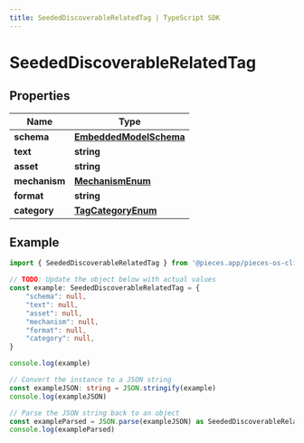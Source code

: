 ```yaml
---
title: SeededDiscoverableRelatedTag | TypeScript SDK
---
```



# SeededDiscoverableRelatedTag



## Properties

Name | Type
------------ | -------------
**schema** | [**EmbeddedModelSchema**](EmbeddedModelSchema)
**text** | **string**
**asset** | **string**
**mechanism** | [**MechanismEnum**](MechanismEnum)
**format** | **string**
**category** | [**TagCategoryEnum**](TagCategoryEnum)

## Example

```typescript
import { SeededDiscoverableRelatedTag } from '@pieces.app/pieces-os-client'

// TODO: Update the object below with actual values
const example: SeededDiscoverableRelatedTag = {
    "schema": null,
    "text": null,
    "asset": null,
    "mechanism": null,
    "format": null,
    "category": null,
}

console.log(example)

// Convert the instance to a JSON string
const exampleJSON: string = JSON.stringify(example)
console.log(exampleJSON)

// Parse the JSON string back to an object
const exampleParsed = JSON.parse(exampleJSON) as SeededDiscoverableRelatedTag
console.log(exampleParsed)
```


